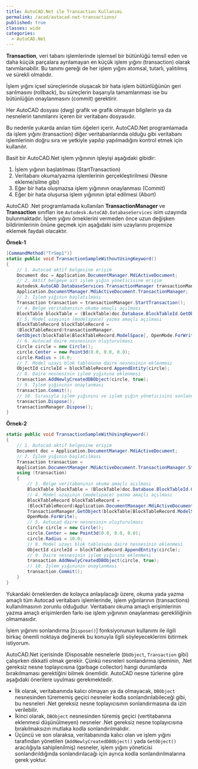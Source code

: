 ```yaml
---
title: AutoCAD.Net ile Transaction Kullanımı
permalink: /acad/autocad-net-transactions/
published: true
classes: wide
categories:
  - AutoCAD.Net
---
```


**Transaction**, veri tabanı işlemlerinde işlemsel bir bütünlüğü temsil eden ve daha küçük parçalara ayrılamayan en küçük işlem yığını (transaction) olarak tanımlanabilir. Bu tanımı gereği de her işlem yığını atomsal, tutarlı, yalıtılmış ve sürekli olmalıdır. 

İşlem yığını içsel süreçlerinde oluşacak bir hata işlem bütünlüğünün geri sarılmasını (rollback), bu süreçlerin başarıyla tamamlanması ise bu bütünlüğün onaylanmasını (commit) gerektirir.

Her AutoCAD dosyası (dwg) grafik ve grafik olmayan bilgilerin ya da nesnelerin tanımlarını içeren bir veritabanı dosyasıdır. 

Bu nedenle yukarda anılan tüm öğeleri içerir. AutoCAD.Net programlamada da işlem yığını (transaction) diğer veritabanlarında olduğu gibi veritabanı işlemlerinin doğru sıra ve yetkiyle yapılıp yapılmadığını kontrol etmek için kullanılır.

Basit bir AutoCAD.Net işlem yığınının işleyişi aşağıdaki gibidir:

1. İşlem yığının başlatılması (StartTransaction)
2. Veritabanı okuma/yazma işlemlerinin gerçekleştirilmesi (Nesne ekleme/silme gibi)
3. Eğer bir hata oluşmazsa işlem yığınının onaylanması (Commit)
4. Eğer bir hata oluşursa işlem yığınının iptal edilmesi (Abort)

AutoCAD .Net programlamada kullanılan **TransactionManager** ve **Transaction** sınıfları ise `Autodesk.AutoCAD.DatabaseServices` isim uzayında bulunmaktadır. İşlem yığını örneklerini vermeden önce uzun değişken bildirimlerinin önüne geçmek için aşağıdaki isim uzaylarını projemize eklemek faydalı olacaktır.

**Örnek-1**

```csharp
[CommandMethod("TrSmp1")]
static public void TransactionSampleWithoutUsingKeyword()
{
    // 1. Autocad aktif belgesine erişim  
    Document doc = Application.DocumentManager.MdiActiveDocument;
    // 2. Aktif belgeye ait işlem yığın yöneticisine erişim  
    Autodesk.AutoCAD.DatabaseServices.TransactionManager transactionManager =
    Application.DocumentManager.MdiActiveDocument.TransactionManager;
    // 3. İşlem yığının başlatılması  
    Transaction transaction = transactionManager.StartTransaction();
    // 4. Belge veritabanının okuma amaçlı açılması  
    BlockTable blockTable = (BlockTable)doc.Database.BlockTableId.GetObject(OpenMode.ForRead);
    // 5. Model uzayının (modelspace) yazma amaçlı açılması  
    BlockTableRecord blockTableRecord =
    (BlockTableRecord)transactionManager.
    GetObject(blockTable[BlockTableRecord.ModelSpace], OpenMode.ForWrite);
    // 6. Autocad daire nesnesinin oluşturulması  
    Circle circle = new Circle();
    circle.Center = new Point3d(0.0, 0.0, 0.0);
    circle.Radius = 10.0;
    // 7. Model uzayı blok tablosuna daire nesnesinin eklenmesi  
    ObjectId circleId = blockTableRecord.AppendEntity(circle);
    // 8. Daire nesnesinin işlem yığınına eklenmesi  
    transaction.AddNewlyCreatedDBObject(circle, true);
    // 9. İşlem yığınının onaylanması  
    transaction.Commit();
    // 10. Sırasıyla işlem yığınını ve işlem yığın yöneticisini sonlandırılması  
    transaction.Dispose();
    transactionManager.Dispose();
}
```

**Örnek-2**

```csharp
static public void TransactionSampleWithUsingKeyword()
{
    // 1. Autocad aktif belgesine erişim  
    Document doc = Application.DocumentManager.MdiActiveDocument;
    // 2. İşlem yığının başlatılması  
    Transaction transaction =
    Application.DocumentManager.MdiActiveDocument.TransactionManager.StartTransaction();
    using (transaction)
    {
        // 3. Belge veritabanının okuma amaçlı açılması  
        BlockTable blockTable = (BlockTable)doc.Database.BlockTableId.GetObject(OpenMode.ForRead);
        // 4. Model uzayının (modelspace) yazma amaçlı açılması  
        BlockTableRecord blockTableRecord =
        (BlockTableRecord)Application.DocumentManager.MdiActiveDocument.
        TransactionManager.GetObject(blockTable[BlockTableRecord.ModelSpace],
        OpenMode.ForWrite);
        // 5. Autocad daire nesnesinin oluşturulması  
        Circle circle = new Circle();
        circle.Center = new Point3d(0.0, 0.0, 0.0);
        circle.Radius = 10.0;
        // 8. Model uzayı blok tablosuna daire nesnesinin eklenmesi  
        ObjectId circleId = blockTableRecord.AppendEntity(circle);
        // 9. Daire nesnesinin işlem yığınına eklenmesi  
        transaction.AddNewlyCreatedDBObject(circle, true);
        // 10. İşlem yığınının onaylanması  
        transaction.Commit();
    }
}
```

Yukardaki örneklerden de kolayca anlaşılacağı üzere, okuma yada yazma amaçlı tüm Autocad veritabanı işlemlerinde, işlem yığınlarının (transactions) kullanılmasının zorunlu olduğudur. Veritabanı okuma amaçlı erişimlerinin yazma amaçlı erişimlerden farkı ise işlem yığınının onaylanması gerekliliğinin olmamasıdır.

İşlem yığınını sonlandırma [`Dispose()`] fonksiyonunun kullanımı ile ilgili birkaç önemli noktaya değinerek bu konuyla ilgili söyleyeceklerimi bitirmek istiyorum. 

AutoCAD.Net içerisinde IDisposable nesnelerle (`DbObject`, `Transaction` gibi) çalışırken dikkatli olmak gerekir. Çünkü nesneleri sonlandırma işleminin, .Net gereksiz nesne toplayıcısına (garbage collector) hangi durumlarda bırakılmaması gerektiğini bilmek önemlidir. AutoCAD nesne türlerine göre aşağıdaki önerilere uyulması gerekmektedir.

- İlk olarak, veritabanında kalıcı olmayan ya da olmayacak, `DBObject` nesnesinden türememiş geçici nesneler kodla sonlandırılabileceği gibi, bu nesneleri .Net gereksiz nesne toplayıcısının sonlandırmasına da izin verilebilir.
- İkinci olarak, `DBObject` nesnesinden türemiş geçici (vertitabanına eklenmesi düşünülmeyen) nesneler .Net gereksiz nesne toplayıcısına bırakılmaksızın mutlaka kodla sonlandırılmalıdır.
- Üçüncü ve son olaraksa, veritabanında kalıcı olan ve işlem yığını tarafından yönetilen (`AddNewlyCreatedDBObject()` yada `GetObject()` aracılığıyla sahiplenilmiş) nesneler, işlem yığını yöneticisi sonlandırıldığında sonlandırılacağı için ayrıca kodla sonlandırılmalarına gerek yoktur.
